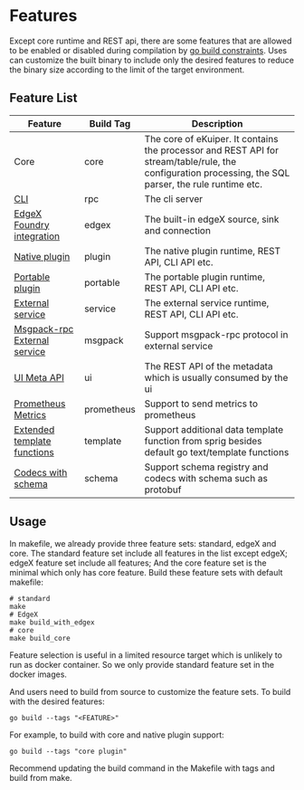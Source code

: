 # Features

Except core runtime and REST api, there are some features that are allowed to be enabled or disabled during compilation by [go build constraints](https://pkg.go.dev/go/build#hdr-Build_Constraints). Uses can customize the built binary to include only the desired features to reduce the binary size according to the limit of the target environment. 

## Feature List

| Feature                                                                                           | Build Tag  | Description                                                                                                                                            |
|---------------------------------------------------------------------------------------------------|------------|--------------------------------------------------------------------------------------------------------------------------------------------------------|
| Core                                                                                              | core       | The core of eKuiper. It contains the processor and REST API for stream/table/rule, the configuration processing, the SQL parser, the rule runtime etc. |
| [CLI](../../api/cli/overview.md)                                                                  | rpc        | The cli server                                                                                                                                         |
| [EdgeX Foundry integration](../../edgex/edgex_rule_engine_tutorial.md)                            | edgex      | The built-in edgeX source, sink and connection                                                                                                         |
| [Native plugin](../../extension/native/overview.md)                                               | plugin     | The native plugin runtime, REST API, CLI API etc.                                                                                                      |
| [Portable plugin](../../extension/portable/overview.md)                                           | portable   | The portable plugin runtime, REST API, CLI API etc.                                                                                                    |
| [External service](../../extension/external/external_func.md)                                     | service    | The external service runtime, REST API, CLI API etc.                                                                                                   |
| [Msgpack-rpc External service](../../extension/external/external_func.md)                         | msgpack    | Support msgpack-rpc protocol in external service                                                                                                       |
| [UI Meta API](../../operation/manager-ui/overview.md)                                             | ui         | The REST API of the metadata which is usually consumed by the ui                                                                                       |
| [Prometheus Metrics](../../configuration/global_configurations.md#prometheus-configuration)       | prometheus | Support to send metrics to prometheus                                                                                                                  |
| [Extended template functions](../../guide/sinks/data_template.md#functions-supported-in-template) | template   | Support additional data template function from sprig besides default go text/template functions                                                        |
| [Codecs with schema](../../guide/serialization/serialization.md)                                  | schema     | Support schema registry and codecs with schema such as protobuf                                                                                        |

## Usage

In makefile, we already provide three feature sets: standard, edgeX and core. The standard feature set include all features in the list except edgeX; edgeX feature set include all features; And the core feature set is the minimal which only has core feature. Build these feature sets with default makefile:

```shell
# standard
make
# EdgeX
make build_with_edgex
# core
make build_core
```

Feature selection is useful in a limited resource target which is unlikely to run as docker container. So we only provide standard feature set in the docker images. 

And users need to build from source to customize the feature sets. To build with the desired features:

```shell
go build --tags "<FEATURE>"
```

For example, to build with core and native plugin support:

```shell
go build --tags "core plugin"
```

Recommend updating the build command in the Makefile with tags and build from make.